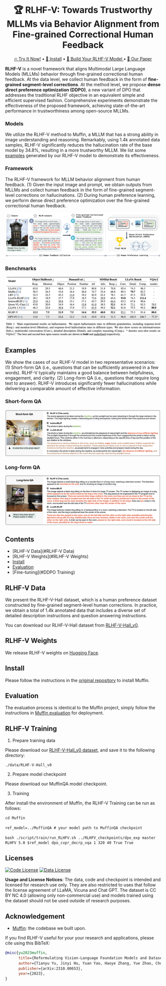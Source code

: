 <div align="center">

# 🏆 RLHF-V: Towards Trustworthy MLLMs via Behavior Alignment from Fine-grained Correctional Human Feedback

<p align="center">
  <a href="http://120.92.209.146:8081/">🔥 Try It Now!</a> •
  <a href="#Install">🔧 Install</a> •
  <a href="#RLHF-V Training"> 🙌 Build Your RLHF-V Model </a> •
  <a href="#"> 📄 Our Paper </a>
</p>

</div>

**RLHF-V** is a novel framework that aligns Multimodal Large Language Models (MLLMs) behavior through fine-grained correctional human feedback. At the data level, we collect human feedback in the form of **fine-grained segment-level corrections**. At the method level, we propose **dense direct preference optimization (DDPO)**, a new variant of DPO that addresses the traditional RLHF objective in an equivalent simple and efficient supervised fashion. Comprehensive experiments demonstrate the effectiveness of the proposed framework, achieving state-of-the-art performance in trustworthiness among open-source MLLMs.

### Models

We utilize the RLHF-V method to Muffin, a MLLM that has a strong ability in image understanding and reasoning. Remarkably, using 1.4k annotated data samples, RLHF-V significantly reduces the hallucination rate of the base model by 34.8%, resulting in a more trustworthy MLLM. We list some [examples](#examples) generated by our RLHF-V model to demonstrate its effectiveness.

### Framework

The RLHF-V framework for MLLM behavior alignment from human feedback. (1) Given the input image and prompt, we obtain outputs from MLLMs and collect human feedback in the form of fine-grained segment-level corrections on hallucinations. (2) During human preference learning, we perform dense direct preference optimization over the fine-grained correctional human feedback.

![RLHF-V-Framework](./assets/images/rlhf-v-framework.png)

### Benchmarks

![Benchmark-Performance](./assets/images/BenchmarkPerformance.png)


## Examples

We show the cases of our RLHF-V model in two representative scenarios: (1) Short-form QA (i.e., questions that can be sufficiently answered in a few words). RLHF-V typically maintains a good balance between helpfulness, engagement, and clarity. (2) Long-form QA (i.e., questions that require long text to answer). RLHF-V introduces significantly fewer hallucinations while delivering a comparable amount of effective information. 

### Short-form QA

![case](./assets/images/short-form.png)


### Long-form QA

![case](./assets/images/long-form.png)


## Contents
- [RLHF-V Data](#RLHF-V Data)
- [RLHF-V Weights](#RLHF-V Weights)
- [Install](#install)
- [Evaluation](#evaluation)
- [Fine-tuning](#DDPO Training)

## RLHF-V Data

We present the RLHF-V-Hall dataset, which is a human preference dataset constructed by fine-grained segment-level human corrections. In practice, we obtain a total of 1.4k annotated data that includes a diverse set of detailed description instructions and question answering instructions.

You can download our RLHF-V-Hall dataset from [RLHF-V-Hall_v0]((https://huggingface.co/datasets/HaoyeZhang/RLHF-V-Hall_v0/tree/main)).

## RLHF-V Weights

We release RLHF-V weights on [Hugging Face](https://huggingface.co/Yirany/Muffin-13B/tree/main).

## Install

Please follow the instructions in the [original repository]((https://github.com/thunlp/muffin#install)) to install Muffin.

## Evaluation

The evaluation process is identical to the Muffin project, simply follow the instructions in [Muffin evaluation]((https://github.com/thunlp/Muffin#evaluation)) for deployment.

## RLHF-V Training

1. Prepare training data

Please download our [RLHF-V-Hall_v0 dataset]((https://huggingface.co/datasets/HaoyeZhang/RLHF-V-Hall_v0/tree/main)), and save it to the following directory:

```
./data/RLHF-V-Hall_v0
```

2. Prepare model checkpoint

Please download our MuffinQA model checkpoint.

3. Training

After install the environment of Muffin, the RLHF-V Training can be run as follows: 
```
cd Muffin

ref_model=../MuffinQA # your model path to MuffinQA checkpoint

bash ./script/train/run_RLHFV.sh ../RLHFV_checkpoints/dpo_exp master RLHFV 5.0 $ref_model dpo_cvpr_docrp_vqa 1 320 40 True True
```

## Licenses


[![Code License](https://img.shields.io/badge/Code%20License-Apache_2.0-green.svg)](https://github.com/tatsu-lab/stanford_alpaca/blob/main/LICENSE)
[![Data License](https://img.shields.io/badge/Data%20License-CC%20By%20NC%204.0-red.svg)](https://github.com/tatsu-lab/stanford_alpaca/blob/main/DATA_LICENSE)

**Usage and License Notices**: The data, code and checkpoint is intended and licensed for research use only. They are also restricted to uses that follow the license agreement of LLaMA, Vicuna and Chat GPT. The dataset is CC BY NC 4.0 (allowing only non-commercial use) and models trained using the dataset should not be used outside of research purposes.


## Acknowledgement

- [Muffin](https://github.com/thunlp/muffin): the codebase we built upon.

If you find RLHF-V useful for your your research and applications, please cite using this BibTeX:
```bibtex
@misc{yu2023muffin,
      title={Reformulating Vision-Language Foundation Models and Datasets Towards Universal Multimodal Assistants},
      author={Tianyu Yu, Jinyi Hu, Yuan Yao, Haoye Zhang, Yue Zhao, Chongyi Wang, Shan Wang, Yinxv Pan, Jiao Xue, Dahai Li, Zhiyuan Liu, Hai-Tao Zheng, Maosong Sun},
      publisher={arXiv:2310.00653},
      year={2023},
}
```
